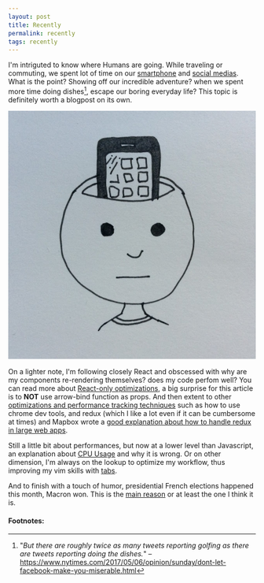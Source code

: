 ```yaml
---
layout: post
title: Recently
permalink: recently
tags: recently
---
```



I'm intriguted to know where Humans are going. While traveling or commuting, we spent lot of time on our [smartphone](https://www.nytimes.com/2017/05/02/well/mind/the-phones-we-love-too-much.html) and [social medias](https://www.nytimes.com/2017/05/06/opinion/sunday/dont-let-facebook-make-you-miserable.html). What is the point? Showing off our incredible adventure? when we spent more time doing dishes[^1], escape our boring everyday life? This topic is definitely worth a blogpost on its own.

![](/media/recently/may.jpg)

On a lighter note, I'm following closely React and obscessed with why are my components re-rendering themselves? does my code perfom well? You can read more about [React-only optimizations](https://flexport.engineering/optimizing-react-rendering-part-1-9634469dca02), a big surprise for this article is to **NOT** use arrow-bind function as props. And then extent to other [optimizations and performance tracking techniques](https://medium.com/dailyjs/react-is-slow-react-is-fast-optimizing-react-apps-in-practice-394176a11fba) such as how to use chrome dev tools, and redux (which I like a lot even if it can be cumbersome at times) and Mapbox wrote a [good explanation about how to handle redux in large web apps](https://www.mapbox.com/blog/redux-for-state-management-in-large-web-apps/).

Still a little bit about performances, but now at a lower level than Javascript, an explanation about [CPU Usage](http://www.brendangregg.com/blog/2017-05-09/cpu-utilization-is-wrong.html) and why it is wrong. Or on other dimension, I'm always on the lookup to optimize my workflow, thus improving my vim skills with [tabs](http://vimcasts.org/episodes/working-with-tabs/).

And to finish with a touch of humor, presidential French elections happened this month, Macron won. This is the [main reason](http://www.newyorker.com/humor/borowitz-report/french-annoyingly-retain-right-to-claim-intellectual-superiority-over-americans) or at least the one I think it is.


#### Footnotes:

 [^1]: "*But there are roughly twice as many tweets reporting golfing as there are tweets reporting doing the dishes.*" – https://www.nytimes.com/2017/05/06/opinion/sunday/dont-let-facebook-make-you-miserable.html
